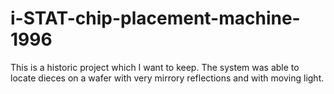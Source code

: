 # i-STAT-chip-placement-machine-1996

This is a historic project which I want to keep. The system was able to locate dieces on a wafer with very mirrory reflections and with moving light.



